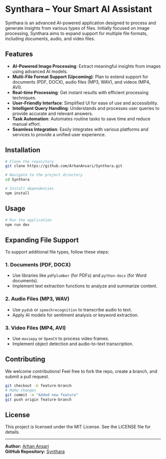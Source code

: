 # Synthara – Your Smart AI Assistant

Synthara is an advanced AI-powered application designed to process and generate insights from various types of files. Initially focused on image processing, Synthara aims to expand support for multiple file formats, including documents, audio, and video files.

## Features

- **AI-Powered Image Processing**: Extract meaningful insights from images using advanced AI models.
- **Multi-File Format Support (Upcoming)**: Plan to extend support for documents (PDF, DOCX), audio files (MP3, WAV), and videos (MP4, AVI).
- **Real-time Processing**: Get instant results with efficient processing techniques.
- **User-Friendly Interface**: Simplified UI for ease of use and accessibility.
- **Intelligent Query Handling**: Understands and processes user queries to provide accurate and relevant answers.
- **Task Automation**: Automates routine tasks to save time and reduce manual effort.
- **Seamless Integration**: Easily integrates with various platforms and services to provide a unified user experience.


## Installation

```sh
# Clone the repository
git clone https://github.com/ArhanAnsari/Synthara.git

# Navigate to the project directory
cd Synthara

# Install dependencies
npm install 
```

## Usage

```sh
# Run the application
npm run dev
```

## Expanding File Support

To support additional file types, follow these steps:

### 1. **Documents (PDF, DOCX)**
- Use libraries like `pdfplumber` (for PDFs) and `python-docx` (for Word documents).
- Implement text extraction functions to analyze and summarize content.

### 2. **Audio Files (MP3, WAV)**
- Use `pydub` or `speechrecognition` to transcribe audio to text.
- Apply AI models for sentiment analysis or keyword extraction.

### 3. **Video Files (MP4, AVI)**
- Use `moviepy` or `OpenCV` to process video frames.
- Implement object detection and audio-to-text transcription.

## Contributing

We welcome contributions! Feel free to fork the repo, create a branch, and submit a pull request.

```sh
git checkout -b feature-branch
# Make changes
git commit -m "Added new feature"
git push origin feature-branch
```

## License

This project is licensed under the MIT License. See the LICENSE file for details.

---

**Author:** [Arhan Ansari](https://github.com/ArhanAnsari)  
**GitHub Repository:** [Synthara](https://github.com/ArhanAnsari/Synthara)

